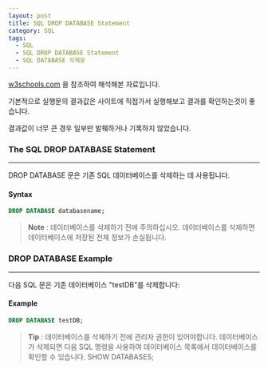 ```yaml
---
layout: post
title: SQL DROP DATABASE Statement
category: SQL
tags:
  - SQL
  - SQL DROP DATABASE Statement
  - SQL DATABASE 삭제문
---
```




[w3schools.com](www.w3schools.com/sql) 을 참조하여 해석해본 자료입니다.

기본적으로 실행문의 결과값은 사이트에 직접가서 실행해보고 결과를 확인하는것이 좋습니다.

결과값이 너무 큰 경우 일부만 발췌하거나 기록하지 않았습니다.



### The SQL DROP DATABASE Statement

---

DROP DATABASE 문은 기존 SQL 데이터베이스를 삭제하는 데 사용됩니다.



#### Syntax

```sql
DROP DATABASE databasename;
```

> **Note** : 데이터베이스를 삭제하기 전에 주의하십시오. 데이터베이스를 삭제하면 데이터베이스에 저장된 전체 정보가 손실됩니다.



### DROP DATABASE Example

---

다음 SQL 문은 기존 데이터베이스 "testDB"를 삭제합니다:



#### Example

```sql
DROP DATABASE testDB;
```

>**Tip** : 데이터베이스를 삭제하기 전에 관리자 권한이 있어야합니다. 데이터베이스가 삭제되면 다음 SQL 명령을 사용하여 데이터베이스 목록에서 데이터베이스를 확인할 수 있습니다. SHOW DATABASES;